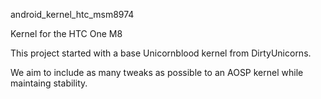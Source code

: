 android_kernel_htc_msm8974

Kernel for the HTC One M8

This project started with a base Unicornblood kernel from DirtyUnicorns. 

We aim to include as many tweaks as possible to an AOSP kernel while maintaing stability.


